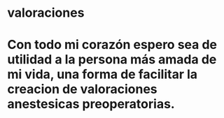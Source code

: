 # valoraciones
# Con todo mi corazón espero sea de utilidad a la persona más amada de mi vida, una forma de facilitar la creacion de valoraciones anestesicas preoperatorias.